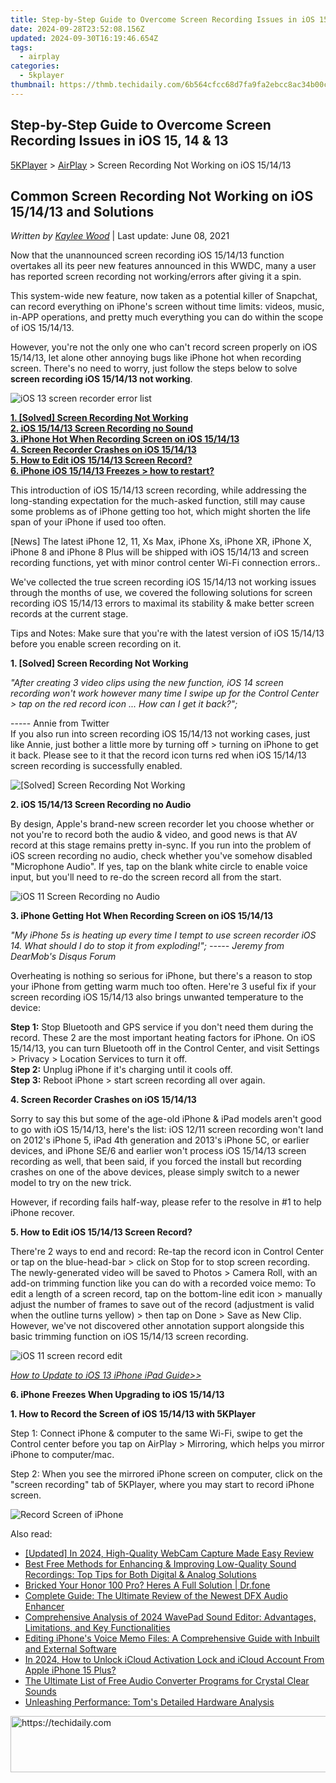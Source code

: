 ```yaml
---
title: Step-by-Step Guide to Overcome Screen Recording Issues in iOS 15, 14 & 13
date: 2024-09-28T23:52:08.156Z
updated: 2024-09-30T16:19:46.654Z
tags:
  - airplay
categories:
  - 5kplayer
thumbnail: https://thmb.techidaily.com/6b564cfcc68d7fa9fa2ebcc8ac34b00c6e2d610d2ee82b6185002beb469144e3.jpg
---
```


## Step-by-Step Guide to Overcome Screen Recording Issues in iOS 15, 14 & 13

[5KPlayer](https://tools.techidaily.com/5kplayer/products/) \> [AirPlay](https://tools.techidaily.com/5kplayer/airplay/) \> Screen Recording Not Working on iOS 15/14/13

## Common Screen Recording Not Working on iOS 15/14/13 and Solutions

 _Written by [Kaylee Wood](https://www.quora.com/profile/Amanda-Hu-21)_ | Last update: June 08, 2021

Now that the unannounced screen recording iOS 15/14/13 function overtakes all its peer new features announced in this WWDC, many a user has reported screen recording not working/errors after giving it a spin.

This system-wide new feature, now taken as a potential killer of Snapchat, can record everything on iPhone's screen without time limits: videos, music, in-APP operations, and pretty much everything you can do within the scope of iOS 15/14/13\. 

However, you're not the only one who can't record screen properly on iOS 15/14/13, let alone other annoying bugs like iPhone hot when recording screen. There's no need to worry, just follow the steps below to solve **screen recording iOS 15/14/13 not working**.

![iOS 13 screen recorder error list](https://www.5kplayer.com/airplay/../video-music-player/img/content.jpg) 

[**1\. \[Solved\] Screen Recording Not Working**](https://tools.techidaily.com/5kplayer/airplay/)  
[**2\. iOS 15/14/13 Screen Recording no Sound**](https://tools.techidaily.com/5kplayer/airplay/)  
[**3\. iPhone Hot When Recording Screen on iOS 15/14/13**](https://tools.techidaily.com/5kplayer/airplay/)  
[**4\. Screen Recorder Crashes on iOS 15/14/13**](https://tools.techidaily.com/5kplayer/airplay/)  
[**5\. How to Edit iOS 15/14/13 Screen Record?**](https://tools.techidaily.com/5kplayer/airplay/)  
[**6\. iPhone iOS 15/14/13 Freezes > how to restart?**](https://tools.techidaily.com/5kplayer/airplay/) 

This introduction of iOS 15/14/13 screen recording, while addressing the long-standing expectation for the much-asked function, still may cause some problems as of iPhone getting too hot, which might shorten the life span of your iPhone if used too often.

\[News\] The latest iPhone 12, 11, Xs Max, iPhone Xs, iPhone XR, iPhone X, iPhone 8 and iPhone 8 Plus will be shipped with iOS 15/14/13 and screen recording functions, yet with minor control center Wi-Fi connection errors..

We've collected the true screen recording iOS 15/14/13 not working issues through the months of use, we covered the following solutions for screen recording iOS 15/14/13 errors to maximal its stability & make better screen records at the current stage. 

Tips and Notes: Make sure that you're with the latest version of iOS 15/14/13 before you enable screen recording on it.

**1\. \[Solved\] Screen Recording Not Working** 

_"After creating 3 video clips using the new function, iOS 14 screen recording won't work however many time I swipe up for the Control Center > tap on the red record icon ... How can I get it back?";_

\----- Annie from Twitter  
 If you also run into screen recording iOS 15/14/13 not working cases, just like Annie, just bother a little more by turning off > turning on iPhone to get it back. Please see to it that the record icon turns red when iOS 15/14/13 screen recording is successfully enabled.

![[Solved] Screen Recording Not Working](https://www.5kplayer.com/airplay/img/ios-11-screen-recorder-not-work.jpg) 

**2\. iOS 15/14/13 Screen Recording no Audio**

By design, Apple's brand-new screen recorder let you choose whether or not you're to record both the audio & video, and good news is that AV record at this stage remains pretty in-sync. If you run into the problem of iOS screen recording no audio, check whether you've somehow disabled "Microphone Audio". If yes, tap on the blank white circle to enable voice input, but you'll need to re-do the screen record all from the start.

![iOS 11 Screen Recording no Audio](https://www.5kplayer.com/airplay/img/ios-11-screen-recorder-no-audio.jpg) 

**3\. iPhone Getting Hot When Recording Screen on iOS 15/14/13**

_"My iPhone 5s is heating up every time I tempt to use screen recorder iOS 14\. What should I do to stop it from exploding!";_ 
_\----- Jeremy from DearMob's Disqus Forum_ 

Overheating is nothing so serious for iPhone, but there's a reason to stop your iPhone from getting warm much too often. Here're 3 useful fix if your screen recording iOS 15/14/13 also brings unwanted temperature to the device:

**Step 1:** Stop Bluetooth and GPS service if you don't need them during the record. These 2 are the most important heating factors for iPhone. On iOS 15/14/13, you can turn Bluetooth off in the Control Center, and visit Settings > Privacy > Location Services to turn it off.   
**Step 2:** Unplug iPhone if it's charging until it cools off.  
**Step 3:** Reboot iPhone > start screen recording all over again.

**4\. Screen Recorder Crashes on iOS 15/14/13**

Sorry to say this but some of the age-old iPhone & iPad models aren't good to go with iOS 15/14/13, here's the list: iOS 12/11 screen recording won't land on 2012's iPhone 5, iPad 4th generation and 2013's iPhone 5C, or earlier devices, and iPhone SE/6 and earlier won't process iOS 15/14/13 screen recording as well, that been said, if you forced the install but recording crashes on one of the above devices, please simply switch to a newer model to try on the new trick.

However, if recording fails half-way, please refer to the resolve in #1 to help iPhone recover.

**5\. How to Edit iOS 15/14/13 Screen Record?**

There're 2 ways to end and record: Re-tap the record icon in Control Center or tap on the blue-head-bar > click on Stop for to stop screen recording. The newly-generated video will be saved to Photos > Camera Roll, with an add-on trimming function like you can do with a recorded voice memo: To edit a length of a screen record, tap on the bottom-line edit icon > manually adjust the number of frames to save out of the record (adjustment is valid when the outline turns yellow) > then tap on Done > Save as New Clip. However, we've not discovered other annotation support alongside this basic trimming function on iOS 15/14/13 screen recording. 

![iOS 11 screen record edit](https://www.5kplayer.com/airplay/img/ios-11-screen-recorder-edit-record.jpg) 

[_How to Update to iOS 13 iPhone iPad Guide>>_](https://tools.techidaily.com/5kplayer/airplay/)

**6\. iPhone Freezes When Upgrading to iOS 15/14/13**

**1\. How to Record the Screen of iOS 15/14/13 with 5KPlayer** 

Step 1: Connect iPhone & computer to the same Wi-Fi, swipe to get the Control center before you tap on AirPlay > Mirroring, which helps you mirror iPhone to computer/mac.

Step 2: When you see the mirrored iPhone screen on computer, click on the "screen recording" tab of 5KPlayer, where you may start to record iPhone screen.

![Record Screen of iPhone](https://www.5kplayer.com/airplay/img/record-iphone-screen-ios-11.jpg)

<ins class="adsbygoogle"
     style="display:block"
     data-ad-format="autorelaxed"
     data-ad-client="ca-pub-7571918770474297"
     data-ad-slot="1223367746"></ins>

<ins class="adsbygoogle"
     style="display:block"
     data-ad-client="ca-pub-7571918770474297"
     data-ad-slot="8358498916"
     data-ad-format="auto"
     data-full-width-responsive="true"></ins>

<span class="atpl-alsoreadstyle">Also read:</span>
<div><ul>
<li><a href="https://on-screen-recording.techidaily.com/updated-in-2024-high-quality-webcam-capture-made-easy-review/"><u>[Updated] In 2024, High-Quality WebCam Capture Made Easy Review</u></a></li>
<li><a href="https://media-tips.techidaily.com/best-free-methods-for-enhancing-and-improving-low-quality-sound-recordings-top-tips-for-both-digital-and-analog-solutions/"><u>Best Free Methods for Enhancing & Improving Low-Quality Sound Recordings: Top Tips for Both Digital & Analog Solutions</u></a></li>
<li><a href="https://howto.techidaily.com/bricked-your-honor-100-pro-heres-a-full-solution-drfone-by-drfone-fix-android-problems-fix-android-problems/"><u>Bricked Your Honor 100 Pro? Heres A Full Solution | Dr.fone</u></a></li>
<li><a href="https://media-tips.techidaily.com/complete-guide-the-ultimate-review-of-the-newest-dfx-audio-enhancer/"><u>Complete Guide: The Ultimate Review of the Newest DFX Audio Enhancer</u></a></li>
<li><a href="https://media-tips.techidaily.com/comprehensive-analysis-of-2024-wavepad-sound-editor-advantages-limitations-and-key-functionalities/"><u>Comprehensive Analysis of 2024 WavePad Sound Editor: Advantages, Limitations, and Key Functionalities</u></a></li>
<li><a href="https://media-tips.techidaily.com/editing-iphones-voice-memo-files-a-comprehensive-guide-with-inbuilt-and-external-software/"><u>Editing iPhone's Voice Memo Files: A Comprehensive Guide with Inbuilt and External Software</u></a></li>
<li><a href="https://activate-lock.techidaily.com/in-2024-how-to-unlock-icloud-activation-lock-and-icloud-account-from-apple-iphone-15-plus-by-drfone-ios/"><u>In 2024, How to Unlock iCloud Activation Lock and iCloud Account From Apple iPhone 15 Plus?</u></a></li>
<li><a href="https://video-capture.techidaily.com/the-ultimate-list-of-free-audio-converter-programs-for-crystal-clear-sounds/"><u>The Ultimate List of Free Audio Converter Programs for Crystal Clear Sounds</u></a></li>
<li><a href="https://hardware-tips.techidaily.com/unleashing-performance-toms-detailed-hardware-analysis/"><u>Unleashing Performance: Tom's Detailed Hardware Analysis</u></a></li>
</ul></div>

<!-- affiliate ads begin -->
<a href="https://appsumo.8odi.net/c/5597632/2052062/7443" target="_top" id="2052062">
  <img src="//a.impactradius-go.com/display-ad/7443-2052062" border="0" alt="https://techidaily.com" width="728" height="90"/>
</a>
<img height="0" width="0" src="https://appsumo.8odi.net/i/5597632/2052062/7443" style="position:absolute;visibility:hidden;" border="0" />
<!-- affiliate ads end -->

